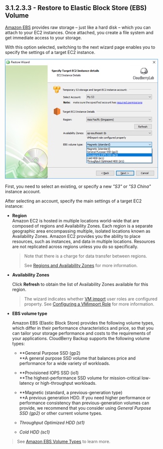 ## 3.1.2.3.3 - Restore to Elastic Block Store \(EBS\) Volume

[Amazon EBS](https://aws.amazon.com/ebs/) provides raw storage – just like a hard disk – which you can attach to your EC2 instances. Once attached, you create a file system and get immediate access to your storage.

With this option selected, switching to the next wizard page enables you to specify the settings of a target EC2 instance.

![](/assets/ebs-instance-details.png)

First, you need to select an existing, or specify a new _"S3"_ or _"S3 China"_ instance account.

After selecting an account, specify the main settings of a target EC2 instance:

* **Region**  
  Amazon EC2 is hosted in multiple locations world-wide that are composed of regions and Availability Zones. Each region is a separate geographic area encompassing multiple, isolated locations known as Availability Zones. Amazon EC2 provides you the ability to place resources, such as instances, and data in multiple locations. Resources are not replicated across regions unless you do so specifically.

  > Note that there is a charge for data transfer between regions.
  >
  > See [Regions and Availability Zones](https://www.gitbook.com/book/yuriyshutov/restore-wizard-draft/edit#) for more information.

* **Availability Zones**

  Click **Refresh** to obtain the list of Availability Zones available for this region.

  > The wizard indicates whether [VM import](https://www.gitbook.com/book/yuriyshutov/restore-wizard-draft/edit#) user roles are configured property. See [Configuring a VMimport Role](https://www.gitbook.com/book/yuriyshutov/restore-wizard-draft/edit#) for more information.

* **EBS volume type**

  Amazon EBS \(Elastic Block Store\) provides the following volume types, which differ in their performance characteristics and price, so that you can tailor your storage performance and costs to the requirements of your applications. CloudBerry Backup supports the following volume types:

  * **General Purpose SSD \(gp2\)                                                      
    **A general purpose SSD volume that balances price and performance for a wide variety of workloads.

  * **Provisioned IOPS SSD \(io1\)                                                      
    **The highest-performance SSD volume for mission-critical low-latency or high-throughput workloads.

  * **Magnetic \(standard, a previous-generation type\)                                                      
    **A previous generation HDD. If you need higher performance or performance consistency than previous-generation volumes can provide, we recommend that you consider using _General Purpose SSD \(gp2\)_ or other current volume types.

  * _Throughput Optimized HDD \(st1\)_

  * _Cold HDD \(sc1\)_

> See [Amazon EBS Volume Types](https://docs.aws.amazon.com/AWSEC2/latest/UserGuide/EBSVolumeTypes.html) to learn more.



